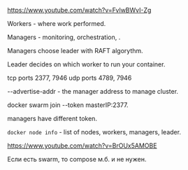 https://www.youtube.com/watch?v=FvlwBWvI-Zg

Workers - where work performed.

Managers - monitoring, orchestration, .

Managers choose leader with RAFT algorythm.

Leader decides on which worker to run your container.

tcp ports 2377, 7946
udp ports 4789, 7946

--advertise-addr - the manager address to manage cluster.

docker swarm join --token <my-token> masterIP:2377.

managers have different token.

`docker node info` - list of nodes, workers, managers, leader.













https://www.youtube.com/watch?v=BrOUx5AMOBE

Если есть swarm, то compose м.б. и не нужен.

